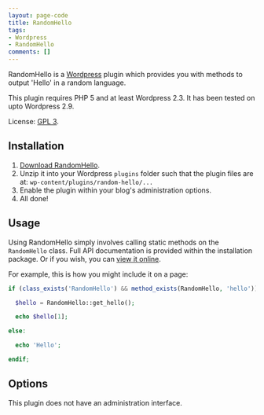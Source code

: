 ```yaml
---
layout: page-code
title: RandomHello
tags:
- Wordpress
- RandomHello
comments: []
---
```

RandomHello is a [Wordpress](http://www.wordpress.org/ "Goto Wordpress homepage") plugin which provides you with methods to output 'Hello' in a random language.

This plugin requires PHP 5 and at least Wordpress 2.3. It has been tested on upto Wordpress 2.9.

License: [GPL 3](http://www.gnu.org/licenses/gpl.txt "GNU General Public License").

## Installation

1. [Download RandomHello](/downloads/wordpress-randomhello-plugin-0.1.zip).  
2. Unzip it into your Wordpress `plugins` folder such that the plugin files are at: `wp-content/plugins/random-hello/...`  
3. Enable the plugin within your blog's administration options.  
4. All done!

## Usage

Using RandomHello simply involves calling static methods on the `RandomHello` class. Full API documentation is provided within the installation package. Or if you wish, you can [view it online](/wp-content/plugins/random-hello/docs/ "RandomHello API documentation").

For example, this is how you might include it on a page:

```php
if (class_exists('RandomHello') && method_exists(RandomHello, 'hello')) :  

  $hello = RandomHello::get_hello();  

  echo $hello[1];  

else:  

  echo 'Hello';  

endif;  
```

## Options

This plugin does not have an administration interface.

